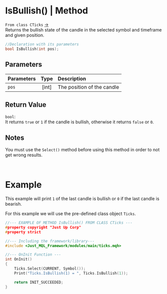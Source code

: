 # IsBullish() | Method
`From class CTicks` [->](ticks.md) <br>
Returns the bullish state of the candle in the selected symbol and timeframe and given position.

```cpp
//Declaration with its parameters
bool IsBullish(int pos);
```

## Parameters
| Parameters | Type  | Description                |
| :--------- | :---: | :------------------------- |
| `pos`      | [int] | The position of the candle |

## Return Value
`bool`: <br>
It returns `true` or `1` if the candle is bullish, otherwise it returns `false` or `0`.

## Notes
You must use the `Select()` method before using this method in order to not get wrong results. <br>

<br>

# Example
This example will print `1` of the last candle is bullish or `0` if the last candle is bearish. 

For this example we will use the pre-defined class object `Ticks`.

```cpp
//--- EXAMPLE OF METHOD IsBullish() FROM CLASS CTicks ---
#property copyright "Just Up Corp"
#property strict

//--- Including the framework/library---
#include <Just_MQL_Framework/modules/main/ticks.mqh>

//--- OnInit Function ---
int OnInit()
{
    Ticks.Select(CURRENT, Symbol());
    Print("Ticks.IsBullish(1) = ", Ticks.IsBullish(1));

    return INIT_SUCCEEDED;
}
```